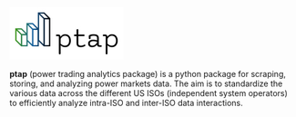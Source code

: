 ![logo](images/logo_200x200.jpg)

**ptap** (power trading analytics package) is a python package for scraping, storing, and analyzing power markets data.
The aim is to standardize the various data across the different US ISOs (independent system operators) to efficiently analyze intra-ISO and inter-ISO data interactions.
